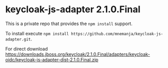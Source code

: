 # keycloak-js-adapter 2.1.0.Final
This is a private repo that provides the `npm install` support.

To install execute `npm install https://github.com/mnemanja/keycloak-js-adapter.git`.

For direct download https://downloads.jboss.org/keycloak/2.1.0.Final/adapters/keycloak-oidc/keycloak-js-adapter-dist-2.1.0.Final.zip
